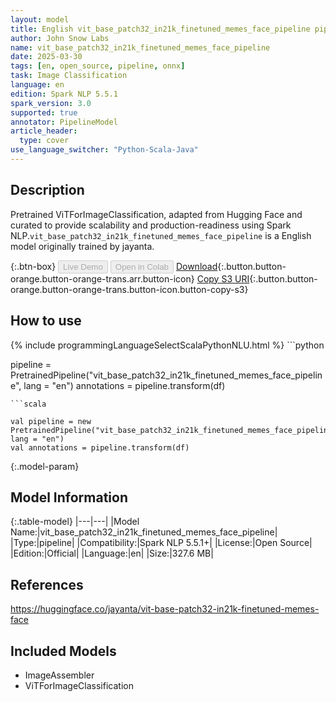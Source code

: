 ```yaml
---
layout: model
title: English vit_base_patch32_in21k_finetuned_memes_face_pipeline pipeline ViTForImageClassification from jayanta
author: John Snow Labs
name: vit_base_patch32_in21k_finetuned_memes_face_pipeline
date: 2025-03-30
tags: [en, open_source, pipeline, onnx]
task: Image Classification
language: en
edition: Spark NLP 5.5.1
spark_version: 3.0
supported: true
annotator: PipelineModel
article_header:
  type: cover
use_language_switcher: "Python-Scala-Java"
---
```


## Description

Pretrained ViTForImageClassification, adapted from Hugging Face and curated to provide scalability and production-readiness using Spark NLP.`vit_base_patch32_in21k_finetuned_memes_face_pipeline` is a English model originally trained by jayanta.

{:.btn-box}
<button class="button button-orange" disabled>Live Demo</button>
<button class="button button-orange" disabled>Open in Colab</button>
[Download](https://s3.amazonaws.com/auxdata.johnsnowlabs.com/public/models/vit_base_patch32_in21k_finetuned_memes_face_pipeline_en_5.5.1_3.0_1743346500825.zip){:.button.button-orange.button-orange-trans.arr.button-icon}
[Copy S3 URI](s3://auxdata.johnsnowlabs.com/public/models/vit_base_patch32_in21k_finetuned_memes_face_pipeline_en_5.5.1_3.0_1743346500825.zip){:.button.button-orange.button-orange-trans.button-icon.button-copy-s3}

## How to use



<div class="tabs-box" markdown="1">
{% include programmingLanguageSelectScalaPythonNLU.html %}
```python

pipeline = PretrainedPipeline("vit_base_patch32_in21k_finetuned_memes_face_pipeline", lang = "en")
annotations =  pipeline.transform(df)   

```
```scala

val pipeline = new PretrainedPipeline("vit_base_patch32_in21k_finetuned_memes_face_pipeline", lang = "en")
val annotations = pipeline.transform(df)

```
</div>

{:.model-param}
## Model Information

{:.table-model}
|---|---|
|Model Name:|vit_base_patch32_in21k_finetuned_memes_face_pipeline|
|Type:|pipeline|
|Compatibility:|Spark NLP 5.5.1+|
|License:|Open Source|
|Edition:|Official|
|Language:|en|
|Size:|327.6 MB|

## References

https://huggingface.co/jayanta/vit-base-patch32-in21k-finetuned-memes-face

## Included Models

- ImageAssembler
- ViTForImageClassification